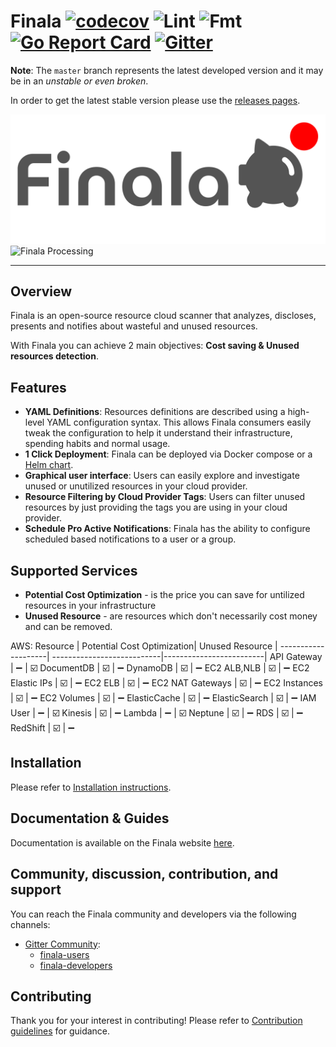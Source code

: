 # Finala [![codecov](https://codecov.io/gh/similarweb/finala/branch/master/graph/badge.svg)](https://codecov.io/gh/similarweb/finala) ![Lint](https://github.com/similarweb/finala/workflows/Lint/badge.svg) ![Fmt](https://github.com/similarweb/finala/workflows/Fmt/badge.svg) [![Go Report Card](https://goreportcard.com/badge/github.com/similarweb/finala)](https://goreportcard.com/report/github.com/similarweb/finala) [![Gitter](https://badges.gitter.im/similarweb-finala/community.svg)](https://gitter.im/similarweb-finala/community?utm_source=badge&utm_medium=badge&utm_campaign=pr-badge)

**Note**: The `master` branch represents the latest developed version and it may be in an *unstable or even broken*.

In order to get the latest stable version please use the [releases pages](https://github.com/similarweb/finala/releases).

![alt Logo](https://raw.githubusercontent.com/similarweb/finala/master/docs/images/main-logo.png)
![Finala Processing](https://raw.githubusercontent.com/similarweb/finala/master/docs/images/finala.png)

----

## Overview

Finala is an open-source resource cloud scanner that analyzes, discloses, presents and notifies about wasteful and unused resources.

With Finala you can achieve 2 main objectives: **Cost saving & Unused resources detection**.

## Features

* **YAML Definitions**: Resources definitions are described using a high-level YAML configuration syntax. This allows Finala consumers easily tweak the configuration to help it understand their infrastructure, spending habits and normal usage.
* **1 Click Deployment**: Finala can be deployed via Docker compose or a [Helm chart](https://github.com/similarweb/finala-helm).
* **Graphical user interface**: Users can easily explore and investigate unused or unutilized resources in your cloud provider.
* **Resource Filtering by Cloud Provider Tags**: Users can filter unused resources by just providing the tags you are using in your cloud provider.
* **Schedule Pro Active Notifications**: Finala has the ability to configure scheduled based notifications to a user or a group.

## Supported Services

* **Potential Cost Optimization** - is the price you can save for untilized resources in your infrastructure
* **Unused Resource** - are resources which don't necessarily cost money and can be removed.

AWS:
Resource            | Potential Cost Optimization| Unused Resource         |
--------------------| ---------------------------|-------------------------|
API Gateway         | :heavy_minus_sign:         | :ballot_box_with_check:
DocumentDB          | :ballot_box_with_check:    | :heavy_minus_sign:
DynamoDB            | :ballot_box_with_check:    | :heavy_minus_sign:
EC2 ALB,NLB         | :ballot_box_with_check:    | :heavy_minus_sign:
EC2 Elastic IPs     | :ballot_box_with_check:    | :heavy_minus_sign:
EC2 ELB             | :ballot_box_with_check:    | :heavy_minus_sign:
EC2 NAT Gateways    | :ballot_box_with_check:    | :heavy_minus_sign:
EC2 Instances       | :ballot_box_with_check:    | :heavy_minus_sign:
EC2 Volumes         | :ballot_box_with_check:    | :heavy_minus_sign:
ElasticCache        | :ballot_box_with_check:    | :heavy_minus_sign:
ElasticSearch       | :ballot_box_with_check:    | :heavy_minus_sign:
IAM User            | :heavy_minus_sign:         | :ballot_box_with_check:
Kinesis             | :ballot_box_with_check:    | :heavy_minus_sign:
Lambda              | :heavy_minus_sign:         | :ballot_box_with_check:
Neptune             | :ballot_box_with_check:    | :heavy_minus_sign:
RDS                 | :ballot_box_with_check:    | :heavy_minus_sign:
RedShift            | :ballot_box_with_check:    | :heavy_minus_sign:

## Installation

Please refer to [Installation instructions](https://finala.io/docs/installation/getting-started).

## Documentation & Guides

Documentation is available on the Finala website [here](https://finala.io/).

## Community, discussion, contribution, and support

You can reach the Finala community and developers via the following channels:

* [Gitter Community](https://gitter.im/similarweb-finala/community):
  * [finala-users](https://gitter.im/similarweb-finala/users)
  * [finala-developers](https://gitter.im/similarweb-finala/developers)

## Contributing

Thank you for your interest in contributing! Please refer to [Contribution guidelines](https://finala.io/docs/contributing/submitting-pr) for guidance.
